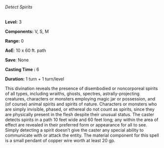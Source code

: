 ###### Detect Spirits

**Level:** 3

**Components:** V, S, M

**Range:** 0

**AoE**: 10 x 60 ft. path

**Save**: None

**Casting Time :** 6

**Duration:** 1 turn + 1 turn/level

This divination reveals the presence of disembodied or noncorporeal spirits of all types, including wraiths, ghosts, spectres, astrally-projecting creatures, characters or monsters employing magic jar or possession, and (of course) animal spirits and spirits of nature. Characters or monsters who are simply invisible, phased, or ethereal do not count as spirits, since they are physically present in the flesh despite their unusual status. The caster detects spirits in a path 10 feet wide and 60 feet long; any within the area of effect are revealed in their preferred form or appearance for all to see. Simply detecting a spirit doesn’t give the caster any special ability to communicate with or attack the entity. The material component for this spell is a small pendant of copper wire worth at least 20 gp.